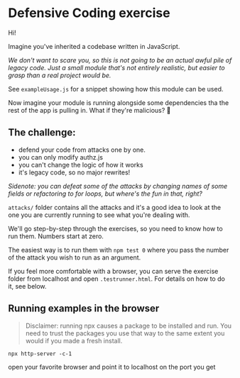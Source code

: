 # Defensive Coding exercise

Hi! 

Imagine you've inherited a codebase written in JavaScript.

*We don't want to scare you, so this is not going to be an actual awful pile of legacy code. Just a small module that's not entirely realistic, but easier to grasp than a real project would be.*

See `exampleUsage.js` for a snippet showing how this module can be used.

Now imagine your module is running alongside some dependencies tha the rest of the app is pulling in. What if they're malicious? 👿

## The challenge: 
- defend your code from attacks one by one.
- you can only modify authz.js
- you can't change the logic of how it works
- it's legacy code, so no major rewrites! 

*Sidenote: you can defeat some of the attacks by changing names of some fields or refactoring to for loops, but where's the fun in that, right?*

`attacks/` folder contains all the attacks and it's a good idea to look at the one you are currently running to see what you're dealing with. 

We'll go step-by-step through the exercises, so you need to know how to run them. Numbers start at zero.

The easiest way is to run them with `npm test 0` where you pass the number of the attack you wish to run as an argument.  

If you feel more comfortable with a browser, you can serve the exercise folder from localhost and open `.testrunner.html`. For details on how to do it, see below.  



## Running examples in the browser

> Disclaimer: running npx causes a package to be installed and run. You need to trust the packages you use that way to the same extent you would if you made a fresh install. 

```
npx http-server -c-1
```
open your favorite browser and point it to localhost on the port you get 

